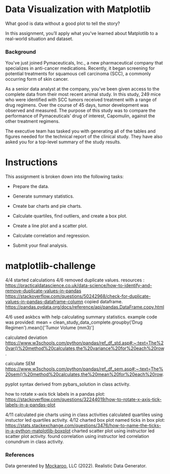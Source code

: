 # Data Visualization with Matplotlib
What good is data without a good plot to tell the story?

In this assignment, you’ll apply what you've learned about Matplotlib to a real-world situation and dataset.

### Background

You've just joined Pymaceuticals, Inc., a new pharmaceutical company that specializes in anti-cancer medications. Recently, it began screening for potential treatments for squamous cell carcinoma (SCC), a commonly occurring form of skin cancer.

As a senior data analyst at the company, you've been given access to the complete data from their most recent animal study. In this study, 249 mice who were identified with SCC tumors received treatment with a range of drug regimens. Over the course of 45 days, tumor development was observed and measured. The purpose of this study was to compare the performance of Pymaceuticals’ drug of interest, Capomulin, against the other treatment regimens.

The executive team has tasked you with generating all of the tables and figures needed for the technical report of the clinical study. They have also asked you for a top-level summary of the study results.

# Instructions 
This assignment is broken down into the following tasks:

* Prepare the data.

* Generate summary statistics.

* Create bar charts and pie charts.

* Calculate quartiles, find outliers, and create a box plot.

* Create a line plot and a scatter plot.

* Calculate correlation and regression.

* Submit your final analysis.

# matplotlib-challenge

4/4 started calculations
4/6 removed duplicate values. 
resources : https://practicaldatascience.co.uk/data-science/how-to-identify-and-remove-duplicate-values-in-pandas
https://stackoverflow.com/questions/50242968/check-for-duplicate-values-in-pandas-dataframe-column
copied dataframe.
https://pandas.pydata.org/docs/reference/api/pandas.DataFrame.copy.html

4/6 used askbcs with help calculating summary statistics. example code was provided:
mean = clean_study_data_complete.groupby('Drug Regimen').mean()['Tumor Volume (mm3)']

calculated deviation
https://www.w3schools.com/python/pandas/ref_df_std.asp#:~:text=The%20var()%20method%20calculates,the%20variance%20for%20each%20row.

calculate SEM
https://www.w3schools.com/python/pandas/ref_df_sem.asp#:~:text=The%20sem()%20method%20calculates,the%20mean%20for%20each%20row.

pyplot syntax derived from pybars_solution in class activity.

how to rotate x-axis tick labels in a pandas plot:
https://stackoverflow.com/questions/32244019/how-to-rotate-x-axis-tick-labels-in-a-pandas-plot

4/11 
calculated pie charts using in class activities
calculated quartiles using instuctor led quartiles activity.
4/12
charted box plot
named ticks in box plot:
https://stats.stackexchange.com/questions/3476/how-to-name-the-ticks-in-a-python-matplotlib-boxplot
charted scatter plot using instructor led scatter plot activity.
found correlation using instructor led correlation conundrum in class activity.

### References

Data generated by [Mockaroo](https://mockaroo.com/), LLC (2022). Realistic Data Generator.

